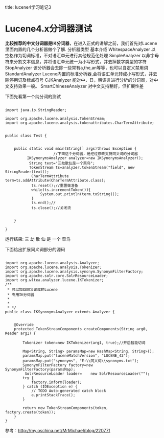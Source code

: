 title: lucene4学习笔记3 

#  Lucene4.x分词器测试 
**比较推荐的中文分词器是IK分词器**，在进入正式的讲解之前，我们首先对Lucene里面内置的几个分析器做个了解. 
分析器类型	基本介绍
WhitespaceAnalyzer	以空格作为切词标准，不对语汇单元进行其他规范化处理
SimpleAnalyzer	以非字母符来分割文本信息，并将语汇单元统一为小写形式，并去掉数字类型的字符
StopAnalyzer	该分析器会去除一些常有a,the,an等等，也可以自定义禁用词
StandardAnalyzer	Lucene内置的标准分析器,会将语汇单元转成小写形式，并去除停用词及标点符号
CJKAnalyzer	能对中，日，韩语言进行分析的分词器，对中文支持效果一般。
SmartChineseAnalyzer	对中文支持稍好，但扩展性差

下面先看第一个纯分词的测试
```

import java.io.StringReader;
 
import org.apache.lucene.analysis.TokenStream;
import org.apache.lucene.analysis.tokenattributes.CharTermAttribute;
 
 
public class Test {
     
      
    public static void main(String[] args)throws Exception {
                      //下面这个分词器，是经过修改支持同义词的分词器
          IKSynonymsAnalyzer analyzer=new IKSynonymsAnalyzer();
           String text="三劫散仙是一个菜鸟";
           TokenStream ts=analyzer.tokenStream("field", new StringReader(text));
            CharTermAttribute term=ts.addAttribute(CharTermAttribute.class);
            ts.reset();//重置做准备
            while(ts.incrementToken()){
                System.out.println(term.toString());
            }
            ts.end();//
            ts.close();//关闭流
         
          
    }
 
}

```
运行结果:
三
劫
散
仙
是
一个
菜鸟

下面给出扩展同义词部分的源码
```

import org.apache.lucene.analysis.Analyzer;
import org.apache.lucene.analysis.Tokenizer;
import org.apache.lucene.analysis.synonym.SynonymFilterFactory;
import org.apache.solr.core.SolrResourceLoader;
import org.wltea.analyzer.lucene.IKTokenizer;
/**
 * 可以加载同义词库的Lucene
 * 专用IK分词器
 * 
 * 
 * */
public class IKSynonymsAnalyzer extends Analyzer {
 
      
    @Override
    protected TokenStreamComponents createComponents(String arg0, Reader arg1) {
         
        Tokenizer token=new IKTokenizer(arg1, true);//开启智能切词
         
        Map<String, String> paramsMap=new HashMap<String, String>();
        paramsMap.put("luceneMatchVersion", "LUCENE_43");
        paramsMap.put("synonyms", "E:\\同义词\\synonyms.txt");
        SynonymFilterFactory factory=new SynonymFilterFactory(paramsMap);
         SolrResourceLoader loader=    new SolrResourceLoader("");
        try {
            factory.inform(loader);
        } catch (IOException e) {
            // TODO Auto-generated catch block
            e.printStackTrace();
        }
      
        return new TokenStreamComponents(token, factory.create(token));
    }
}

```
参考：http://my.oschina.net/MrMichael/blog/220771